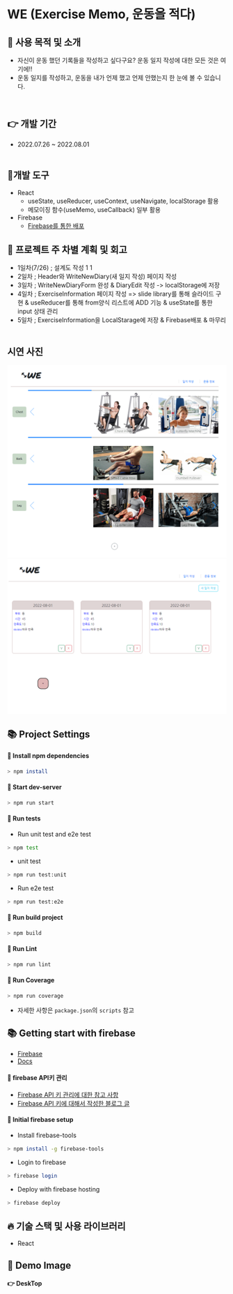 # WE (Exercise Memo, 운동을 적다)

## 🎈 사용 목적 및 소개

- 자신이 운동 했던 기록들을 작성하고 싶다구요? 운동 일지 작성에 대한 모든 것은 여기에!!
- 운동 일지를 작성하고, 운동을 내가 언제 했고 언제 안했는지 한 눈에 볼 수 있습니다.

<br />

## 👉 개발 기간

- 2022.07.26 ~ 2022.08.01
  <br /><br />

## 🎈개발 도구

- React
  - useState, useReducer, useContext, useNavigate, localStorage 활용
  - 메모이징 함수(useMemo, useCallback) 일부 활용
- Firebase
  - [Firebase를 통한 배포](https://guesung-exerciseinformation.web.app/)
    </br>

## 🚀 프로젝트 주 차별 계획 및 회고

<!-- | 👉 주차 |    계획    |    회고    |
| :-----: | :--------: | :--------: |
| 1 주차  | [:link:]() | [:link:]() | -->

- 1일차(7/26) ; 설계도 작성 1 1
- 2일차 ; Header와 WriteNewDiary(새 일지 작성) 페이지 작성
- 3일차 ; WriteNewDiaryForm 완성 & DiaryEdit 작성 -> localStorage에 저장
- 4일차 ; ExerciseInformation 페이지 작성 => slide library를 통해 슬라이드 구현 & useReducer를 통해 from양식 리스트에 ADD 기능 & useState를 통한 input 상태 관리
- 5일차 ; ExerciseInformation을 LocalStarage에 저장 & Firebase배포 & 마무리
  <br /> <br />

## 시연 사진
<img src="src\assets\img\ExerciseInformationPage.png" width="600px" >
<img src="src\assets\img\ExerciseDiary.png" >

## 📚 Project Settings

#### 📢 Install npm dependencies

```bash
> npm install
```

#### 📢 Start dev-server

```bash
> npm run start
```

#### 📢 Run tests

- Run unit test and e2e test

```bash
> npm test
```

- unit test

```bash
> npm run test:unit
```

- Run e2e test

```bash
> npm run test:e2e
```

#### 📢 Run build project

```bash
> npm build
```

#### 📢 Run Lint

```bash
> npm run lint
```

#### 📢 Run Coverage

```bash
> npm run coverage
```

- 자세한 사항은 `package.json`의 `scripts` 참고

## 📚 Getting start with firebase  

- [Firebase](https://firebase.google.com/)
- [Docs](https://firebase.google.com/docs/cli?hl=ko)

#### 📢 firebase API키 관리

- [Firebase API 키 관리에 대한 참고 사항](https://github.com/CodeSoom/project-react-2-saseungmin/issues/133)
- [Firebase API 키에 대해서 작성한 블로그 글](https://haranglog.tistory.com/25)

#### 📢 Initial firebase setup

- Install firebase-tools

```bash
> npm install -g firebase-tools
```

- Login to firebase

```bash
> firebase login
```

- Deploy with firebase hosting

```bash
> firebase deploy
```

## 🔥 기술 스택 및 사용 라이브러리

- React

## 🦄 Demo Image

#### 👉 DeskTop

